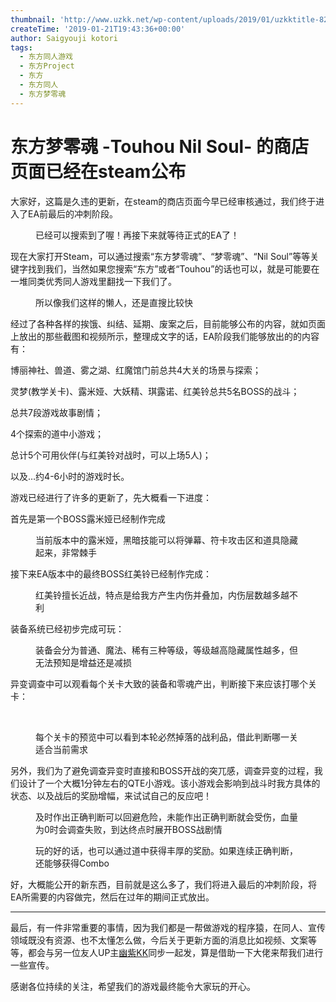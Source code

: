 ```yaml
---
thumbnail: 'http://www.uzkk.net/wp-content/uploads/2019/01/uzkktitle-825x386.jpg'
createTime: '2019-01-21T19:43:36+00:00'
author: Saigyouji kotori
tags:
  - 东方同人游戏
  - 东方Project
  - 东方
  - 东方同人
  - 东方梦零魂
---
```


# 东方梦零魂 -Touhou Nil Soul- 的商店页面已经在steam公布

大家好，这篇是久违的更新，在steam的商店页面今早已经审核通过，我们终于进入了EA前最后的冲刺阶段。

<figure>
  <img src="http://www.uzkk.net/wp-content/uploads/2019/01/20190121190533.png" alt=""/>
  <figcaption>已经可以搜索到了喔！再接下来就等待正式的EA了！</figcaption>
</figure>

现在大家打开Steam，可以通过搜索“东方梦零魂”、“梦零魂”、“Nil Soul”等等关键字找到我们，当然如果您搜索“东方”或者“Touhou”的话也可以，就是可能要在一堆同类优秀同人游戏里翻找一下我们了。

<figure>
  <img src="http://www.uzkk.net/wp-content/uploads/2019/01/20190121190603.png" alt=""/>
  <figcaption>
所以像我们这样的懒人，还是直搜比较快</figcaption>
</figure>

经过了各种各样的挨饿、纠结、延期、废案之后，目前能够公布的内容，就如页面上放出的那些截图和视频所示，整理成文字的话，EA阶段我们能够放出的的内容有：

博丽神社、兽道、雾之湖、红魔馆门前总共4大关的场景与探索；

灵梦(教学关卡)、露米娅、大妖精、琪露诺、红美铃总共5名BOSS的战斗；

总共7段游戏故事剧情；

4个探索的道中小游戏；

总计5个可用伙伴(与红美铃对战时，可以上场5人)；

以及…约4-6小时的游戏时长。

游戏已经进行了许多的更新了，先大概看一下进度：

首先是第一个BOSS露米娅已经制作完成

<figure>
  <img src="http://www.uzkk.net/wp-content/uploads/2019/01/20190121190634.png" alt=""/>
  <figcaption>当前版本中的露米娅，黑暗技能可以将弹幕、符卡攻击区和道具隐藏起来，非常棘手</figcaption>
</figure>

接下来EA版本中的最终BOSS红美铃已经制作完成：

<figure>
  <img src="http://www.uzkk.net/wp-content/uploads/2019/01/20190121190647.png" alt=""/>
  <figcaption>红美铃擅长近战，特点是给我方产生内伤并叠加，内伤层数越多越不利</figcaption>
</figure>

装备系统已经初步完成可玩：

<figure>
  <img src="http://www.uzkk.net/wp-content/uploads/2019/01/20190121190659.png" alt=""/>
  <figcaption>装备会分为普通、魔法、稀有三种等级，等级越高隐藏属性越多，但无法预知是增益还是减损</figcaption>
</figure>

异变调查中可以观看每个关卡大致的装备和零魂产出，判断接下来应该打哪个关卡：

 

<figure>
  <img src="http://www.uzkk.net/wp-content/uploads/2019/01/20190121190712.png" alt=""/>
  <figcaption>每个关卡的预览中可以看到本轮必然掉落的战利品，借此判断哪一关适合当前需求</figcaption>
</figure>

另外，我们为了避免调查异变时直接和BOSS开战的突兀感，调查异变的过程，我们设计了一个大概1分钟左右的QTE小游戏。该小游戏会影响到战斗时我方具体的状态、以及战后的奖励增幅，来试试自己的反应吧！

<figure>
  <img src="http://www.uzkk.net/wp-content/uploads/2019/01/20190121191249.png" alt=""/>
  <figcaption>及时作出正确判断可以回避危险，未能作出正确判断就会受伤，血量为0时会调查失败，到达终点时展开BOSS战剧情</figcaption>
</figure>

<figure>
  <img src="http://www.uzkk.net/wp-content/uploads/2019/01/20190121190748.png" alt=""/>
  <figcaption>玩的好的话，也可以通过道中获得丰厚的奖励。如果连续正确判断，还能够获得Combo</figcaption>
</figure>

好，大概能公开的新东西，目前就是这么多了，我们将进入最后的冲刺阶段，将EA所需要的内容做完，然后在过年的期间正式放出。

---

最后，有一件非常重要的事情，因为我们都是一帮做游戏的程序猿，在同人、宣传领域既没有资源、也不太懂怎么做，今后关于更新方面的消息比如视频、文案等等，都会与另一位友人UP主[幽紫KK](http://space.bilibili.com/86865890?)同步一起发，算是借助一下大佬来帮我们进行一些宣传。

感谢各位持续的关注，希望我们的游戏最终能令大家玩的开心。
